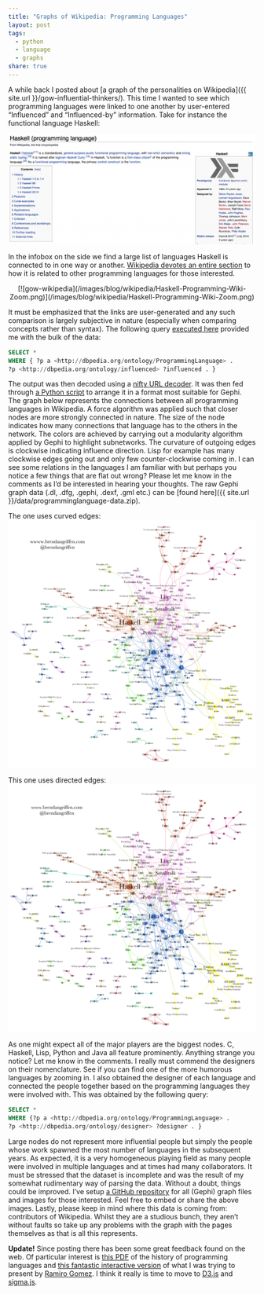```yaml
---
title: "Graphs of Wikipedia: Programming Languages"
layout: post
tags:
  - python
  - language
  - graphs
share: true
---
```


A while back I posted about [a graph of the personalities on Wikipedia]({{ site.url }}/gow-influential-thinkers/). This time I wanted to see which programming languages were linked to one another by user-entered “Influenced” and “Influenced-by” information. Take for instance the functional language Haskell:

[![gow-wikipedia](/images/blog/wikipedia/Haskell-Programming-Wiki.png)](/images/blog/wikipedia/Haskell-Programming-Wiki.png)

In the infobox on the side we find a large list of languages Haskell is connected to in one way or another. [Wikipedia devotes an entire section](https://en.wikipedia.org/wiki/Haskell_(programming_language)#Related_languages) to how it is related to other programming languages for those interested.

<center>
[![gow-wikipedia](/images/blog/wikipedia/Haskell-Programming-Wiki-Zoom.png)](/images/blog/wikipedia/Haskell-Programming-Wiki-Zoom.png)
</center>

It must be emphasized that the links are user-generated and any such comparison is largely subjective in nature (especially when comparing concepts rather than syntax). The following query [executed here](http://dbpedia.org/snorql/) provided me with the bulk of the data:

```sql
SELECT *
WHERE { ?p a <http://dbpedia.org/ontology/ProgrammingLanguage> .
?p <http://dbpedia.org/ontology/influenced> ?influenced . }
```

The output was then decoded using a [nifty URL decoder](http://meyerweb.com/eric/tools/dencoder/). It was then fed through [a Python script](https://github.com/bgriffen/griffsgraphs/blob/master/programminglanguages/proglanguages.py) to arrange it in a format most suitable for Gephi. The graph below represents the connections between all programming languages in Wikipedia. A force algorithm was applied such that closer nodes are more strongly connected in nature. The size of the node indicates how many connections that language has to the others in the network. The colors are achieved by carrying out a modularity algorithm applied by Gephi to highlight subnetworks. The curvature of outgoing edges is clockwise indicating influence direction. Lisp for example has many clockwise edges going out and only few counter-clockwise coming in. I can see some relations in the languages I am familiar with but perhaps you notice a few things that are flat out wrong? Please let me know in the comments as I’d be interested in hearing your thoughts. The raw Gephi graph data (.dl, .dfg, .gephi, .dexf, .gml etc.) can be [found here]({{ site.url }}/data/programminglanguage-data.zip).

The one uses curved edges:
[![gow-wikipedia](/images/blog/wikipedia/programminglanguages-label.png)](/images/blog/wikipedia/programminglanguages-label.png)

This one uses directed edges:
[![gow-wikipedia](/images/blog/wikipedia/programminglanguagesarrows-label.png)](/images/blog/wikipedia/programminglanguagesarrows-label.png)


As one might expect all of the major players are the biggest nodes. C, Haskell, Lisp, Python and Java all feature prominently. Anything strange you notice? Let me know in the comments. I really must commend the designers on their nomenclature. See if you can find one of the more humorous languages by zooming in. I also obtained the designer of each language and connected the people together based on the programming languages they were involved with. This was obtained by the following query:

```sql
SELECT *
WHERE {?p a <http://dbpedia.org/ontology/ProgrammingLanguage> .
?p <http://dbpedia.org/ontology/designer> ?designer . }
```

Large nodes do not represent more influential people but simply the people whose work spawned the most number of languages in the subsequent years. As expected, it is a very homogeneous playing field as many people were involved in multiple languages and at times had many collaborators. It must be stressed that the dataset is incomplete and was the result of my somewhat rudimentary way of parsing the data. Without a doubt, things could be improved. I’ve setup [a GitHub repository](https://github.com/bgriffen/griffsgraphs) for all (Gephi) graph files and images for those interested. Feel free to embed or share the above images. Lastly, please keep in mind where this data is coming from: contributors of Wikipedia. Whilst they are a studious bunch, they aren’t without faults so take up any problems with the graph with the pages themselves as that is all this represents.

**Update!** Since posting there has been some great feedback found on the web. Of particular interest is [this PDF](http://oreilly.com/news/graphics/prog_lang_poster.pdf) of the history of programming languages and [this fantastic interactive version](http://exploringdata.github.io/vis/programming-languages-influence-network/) of what I was trying to present by [Ramiro Gomez](https://twitter.com/yaph). I think it really is time to move to [D3.js](http://d3js.org/) and [sigma.js](http://sigmajs.org/).

